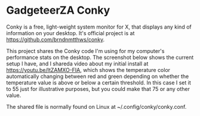 # GadgeteerZA Conky

Conky is a free, light-weight system monitor for X, that displays any kind of information on your desktop. It's official project is at https://github.com/brndnmtthws/conky.

This project shares the Conky code I'm using for my computer's performance stats on the desktop. The screenshot below shows the current setup I have, and I shareda  video about my initial install at https://youtu.be/ItZAMXO-FIA, which shows the temperature color automatically changing between red and green depending on whether the temperature value is above or below a certain threshold. In this case I set it to 55 just for illustrative purposes, but you could make that 75 or any other value.

The shared file is normally found on Linux at ~/.config/conky/conky.conf.

